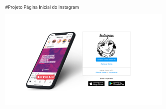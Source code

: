 #Projeto Página Inicial do Instagram

![Tela Inicial](https://github.com/seltonmd/Pagina-do-Insta/blob/main/fotodoreadme.png)

 
